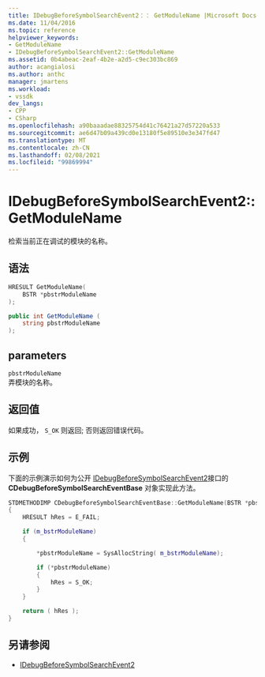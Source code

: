 ```yaml
---
title: IDebugBeforeSymbolSearchEvent2：： GetModuleName |Microsoft Docs
ms.date: 11/04/2016
ms.topic: reference
helpviewer_keywords:
- GetModuleName
- IDebugBeforeSymbolSearchEvent2::GetModuleName
ms.assetid: 0b4abeac-2eaf-4b2e-a2d5-c9ec303bc869
author: acangialosi
ms.author: anthc
manager: jmartens
ms.workload:
- vssdk
dev_langs:
- CPP
- CSharp
ms.openlocfilehash: a90baaadae88325754d41c76421a27d57220a533
ms.sourcegitcommit: ae6d47b09a439cd0e13180f5e89510e3e347fd47
ms.translationtype: MT
ms.contentlocale: zh-CN
ms.lasthandoff: 02/08/2021
ms.locfileid: "99869994"
---
```

# <a name="idebugbeforesymbolsearchevent2getmodulename"></a>IDebugBeforeSymbolSearchEvent2::GetModuleName
检索当前正在调试的模块的名称。

## <a name="syntax"></a>语法

```cpp
HRESULT GetModuleName(
    BSTR *pbstrModuleName
);
```

```csharp
public int GetModuleName (
    string pbstrModuleName
);
```

## <a name="parameters"></a>parameters
`pbstrModuleName`\
弄模块的名称。

## <a name="return-value"></a>返回值
如果成功， `S_OK` 则返回; 否则返回错误代码。

## <a name="example"></a>示例
下面的示例演示如何为公开 [IDebugBeforeSymbolSearchEvent2](../../../extensibility/debugger/reference/idebugbeforesymbolsearchevent2.md)接口的 **CDebugBeforeSymbolSearchEventBase** 对象实现此方法。

```cpp
STDMETHODIMP CDebugBeforeSymbolSearchEventBase::GetModuleName(BSTR *pbstrModuleName)
{
    HRESULT hRes = E_FAIL;

    if (m_bstrModuleName)
    {

        *pbstrModuleName = SysAllocString( m_bstrModuleName);

        if (*pbstrModuleName)
        {
            hRes = S_OK;
        }
    }

    return ( hRes );
}
```

## <a name="see-also"></a>另请参阅
- [IDebugBeforeSymbolSearchEvent2](../../../extensibility/debugger/reference/idebugbeforesymbolsearchevent2.md)

